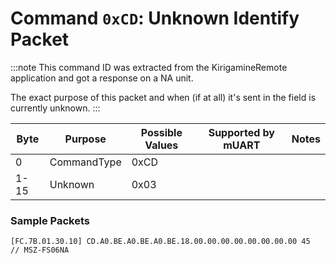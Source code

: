 # Command `0xCD`: Unknown Identify Packet

:::note
This command ID was extracted from the KirigamineRemote application and got a response on a NA unit.

The exact purpose of this packet and when (if at all) it's sent in the field is currently unknown.
:::


| Byte | Purpose           | Possible Values | Supported by mUART | Notes |
|------|-------------------|-----------------|--------------------|-------|
| 0    | CommandType       | 0xCD            |                    |       |
| 1-15 | Unknown           | 0x03            |                    |       |

### Sample Packets

```
[FC.7B.01.30.10] CD.A0.BE.A0.BE.A0.BE.18.00.00.00.00.00.00.00.00 45  // MSZ-FS06NA
```